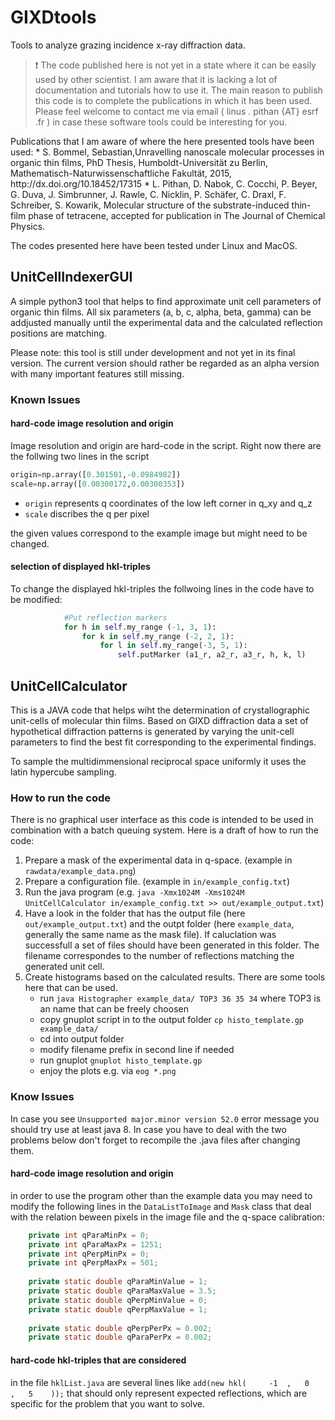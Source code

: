 # GIXDtools
Tools to analyze grazing incidence x-ray diffraction data.

> :exclamation: The code published here is not yet in a state where it can be easily used by other scientist. I am aware that it is lacking a lot of documentation and tutorials how to use it. The main reason to publish this code is to complete the publications in which it has been used. Please feel welcome to contact me via email ( linus . pithan {AT} esrf .fr ) in case these software tools could be interesting for you. 

<aside class="notice">
Publications that I am aware of where the here presented tools have been used:
* S. Bommel, Sebastian,Unravelling nanoscale molecular processes in organic thin films, PhD Thesis, Humboldt-Universität zu Berlin, Mathematisch-Naturwissenschaftliche Fakultät, 2015, http://dx.doi.org/10.18452/17315
* L. Pithan, D. Nabok, C. Cocchi, P. Beyer, G. Duva, J. Simbrunner, J. Rawle, C. Nicklin, P. Schäfer, C. Draxl,	F. Schreiber, S. Kowarik, Molecular structure of the substrate-induced thin-film phase of tetracene, accepted for publication in The Journal of Chemical Physics.
</aside>

The codes presented here have been tested under Linux and MacOS.

## UnitCellIndexerGUI
A simple python3 tool that helps to find approximate unit cell parameters of organic thin films. All six parameters (a, b, c, alpha, beta, gamma) can be addjusted manually until the experimental data and the calculated reflection positions are matching.

Please note: this tool is still under development and not yet in its final version. The current version should rather be regarded as an alpha version with many important features still missing.

### Known Issues

#### hard-code image resolution and origin
Image resolution and origin are hard-code in the script. Right now there are the follwing two lines in the script
```python
origin=np.array([0.301501,-0.0984982])
scale=np.array([0.00300172,0.00300353])
```
* `origin` represents q coordinates of the low left corner in q_xy and q_z
* `scale` discribes the q per pixel

the given values correspond to the example image but might need to be changed.

#### selection of displayed hkl-triples
To change the displayed hkl-triples the follwoing lines in the code have to be modified:
```python
            #Put reflection markers          
            for h in self.my_range (-1, 3, 1):
                for k in self.my_range (-2, 2, 1):
                    for l in self.my_range(-3, 5, 1):
                        self.putMarker (a1_r, a2_r, a3_r, h, k, l)
```

## UnitCellCalculator
This is a JAVA code that helps wiht the determination of crystallographic unit-cells of molecular thin films. Based on GIXD diffraction data a set of hypothetical diffraction patterns is generated by varying the unit-cell parameters to find the best fit corresponding to the experimental findings.

To sample the multidimmensional reciprocal space uniformly it uses the latin hypercube sampling.

### How to run the code
There is no graphical user interface as this code is intended to be used in combination with a batch queuing system. Here is a draft of how to run the code:
1. Prepare a mask of the experimental data in q-space. (example in `rawdata/example_data.png`) 
2. Prepare a configuration file. (example in `in/example_config.txt`)
3. Run the java program (e.g. `java -Xmx1024M -Xms1024M UnitCellCalculator in/example_config.txt >> out/example_output.txt`)
4. Have a look in the folder that has the output file (here `out/example_output.txt`) and the outpt folder (here `example_data`, generally the same name as the mask file). If caluclation was successfull a set of files should have been generated in this folder. The filename correspondes to the number of reflections matching the generated unit cell.
5. Create histograms based on the calculated results. There are some tools here that can be used.
   - run `java Histographer example_data/ TOP3 36 35 34` where TOP3 is an name that can be freely choosen
   - copy gnuplot script in to the output folder `cp histo_template.gp example_data/`
   - cd into output folder
   - modify filename prefix in second line if needed
   - run gnuplot `gnuplot histo_template.gp`
   - enjoy the plots e.g. via `eog *.png`

### Know Issues
In case you see `Unsupported major.minor version 52.0` error message you should try use at least java 8. In case you have to deal with the two problems below don't forget to recompile the .java files after changing them.

#### hard-code image resolution and origin
in order to use the program other than the example data you may need to modify the following lines in the `DataListToImage` and `Mask` class that deal with the relation beween pixels in the image file and the q-space calibration:
```java
    private int qParaMinPx = 0;
    private int qParaMaxPx = 1251;
    private int qPerpMinPx = 0;
    private int qPerpMaxPx = 501;
    
    private static double qParaMinValue = 1;
    private static double qParaMaxValue = 3.5;
    private static double qPerpMinValue = 0;
    private static double qPerpMaxValue = 1;
    
    private static double qPerpPerPx = 0.002;
    private static double qParaPerPx = 0.002;
```

#### hard-code hkl-triples that are considered
in the file `hklList.java` are several lines like `add(new hkl(  	-1	,	0	,	5	 ));` that should only represent expected reflections, which are specific for the problem that you want to solve.

